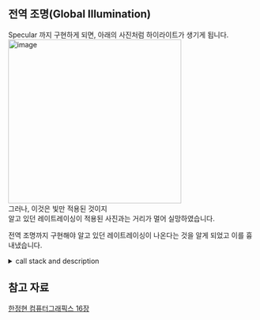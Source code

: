 

## 전역 조명(Global Illumination)

Specular 까지 구현하게 되면, 아래의 사진처럼 하이라이트가 생기게 됩니다.  
<img width="350" height="332" alt="image" src="https://github.com/user-attachments/assets/e1a36cfa-4475-4fc4-9592-fd188c432222" />  
그러나, 이것은 빛만 적용된 것이지  
알고 있던 레이트레이싱이 적용된 사진과는 거리가 멀어 실망하였습니다.  

전역 조명까지 구현해야 알고 있던 레이트레이싱이 나온다는 것을 알게 되었고 이를 흉내냈습니다.  

<details>
  <summary>call stack and description</summary>
  
</details>




## 참고 자료

[한정현 컴퓨터그래픽스 16장](https://www.youtube.com/watch?v=E35m-vRm_KY&list=PLYEC1V9tJOl03WLDoUEKbiYW_Xt4W6LTl&index=17)
